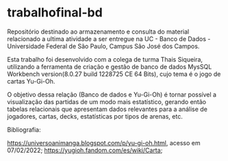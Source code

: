 # trabalhofinal-bd
Repositório destinado ao armazenamento e consulta do material relacionado a ultima atividade a ser entregue na UC - Banco de Dados - Universidade Federal de São Paulo, Campus São José dos Campos.

Esta trabalho foi desenvolvido com a colega de turma Thais Siqueira, utilizando a ferramenta de criação e gestão de banco de dados MysSQL Workbench version(8.0.27 build 1228725 CE 64 Bits), cujo tema é o jogo de cartas Yu-Gi-Oh.


O objetivo dessa relação (Banco de dados e Yu-Gi-Oh) é tornar possível a visualização das partidas de um modo mais estatístico, gerando então tabelas relacionais que apresentam dados relevantes para a análise de jogadores, cartas, decks, estatísticas por tipos de arenas, etc.



Bibliografia:


https://universoanimanga.blogspot.com/p/yu-gi-oh.html, acesso em 07/02/2022;
https://yugioh.fandom.com/es/wiki/Carta;

